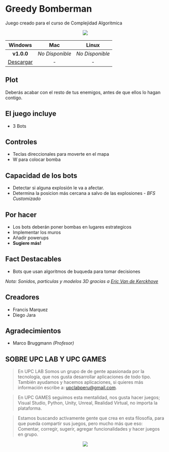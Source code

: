 # Greedy Bomberman #
Juego creado para el curso de Complejidad Algoritmica

<div align="center">
  <img src="https://user-images.githubusercontent.com/9372893/27993764-b03a75dc-6475-11e7-8486-3b91784cdacf.gif">
</div>

| Windows | Mac | Linux |
|:-------------:|:---------:|:-------------------:|
|  **v1.0.0** | *No Disponible* | *No Disponible* |
| [Descargar](https://github.com/upcgames/Greedy-Bomberman/releases/download/v1.0.0/Greedy.Bomberman.7z) | - | - |

## Plot
Deberás acabar con el resto de tus enemigos, antes de que ellos lo hagan contigo.

## El juego incluye
- 3 Bots

## Controles

- Teclas direccionales para moverte en el mapa
- W para colocar bomba

## Capacidad de los bots
- Detectar si alguna explosión le va a afectar.
- Determina la posicion más cercana a salvo de las explosiones - *BFS Customizado*

## Por hacer
- Los bots deberán poner bombas en lugares estrategicos
- Implementar los muros
- Añadir powerups
- **Sugiere más!**

## Fact Destacables

- Bots que usan algoritmos de buqueda para tomar decisiones

*Nota: Sonidos, particulas y modelos 3D gracias a [Eric Van de Kerckhove](https://www.raywenderlich.com/125559/make-game-like-bomberman)*

## Creadores

- Francis Marquez
- Diego Jara

## Agradecimientos

- Marco Bruggmann *(Profesor)*


## SOBRE UPC LAB Y UPC GAMES
> En UPC LAB Somos un grupo de  de gente apasionada por la tecnología, que nos gusta desarrollar aplicaciones de todo tipo.
> También ayudamos y hacemos aplicaciones, si quieres más información escribe a: <upclabperu@gmail.com>.

> En UPC GAMES seguimos esta mentalidad, nos gusta hacer juegos; Visual Studio, Python, Unity, Unreal, Realidad Virtual, no importa la plataforma.  

> Estamos buscando activamente gente que crea en esta filosofía, para que pueda compartir sus juegos, pero mucho más que eso: 
> Comentar, corregir, sugerir, agregar funcionalidades y hacer juegos en grupo.

<div align="center">
  <a href="https://github.com/upclab">
    <img src="https://cloud.githubusercontent.com/assets/9372893/16879913/501dca4a-4a78-11e6-9783-3600e0b260d8.png">
  </a>
</div>
